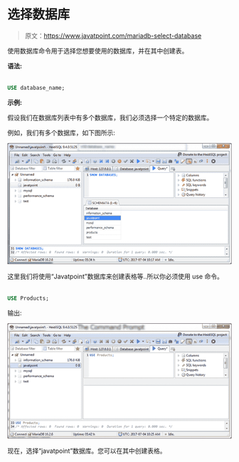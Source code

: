 # 选择数据库

> 原文：<https://www.javatpoint.com/mariadb-select-database>

使用数据库命令用于选择您想要使用的数据库，并在其中创建表。

**语法:**

```sql

USE database_name; 

```

**示例:**

假设我们在数据库列表中有多个数据库，我们必须选择一个特定的数据库。

例如，我们有多个数据库，如下图所示:

![Mariadb Select database 1](img/b68e42f6651e7d1c9c6a31d351367eaa.png)

这里我们将使用“Javatpoint”数据库来创建表格等..所以你必须使用 use 命令。

```sql

USE Products; 

```

输出:

![Mariadb Select database 2](img/92140d3ae7b1a62a2b5d64411425ad38.png)

现在，选择“javatpoint”数据库。您可以在其中创建表格。